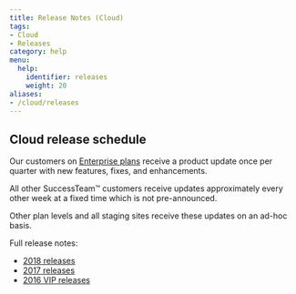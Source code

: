 ```yaml
---
title: Release Notes (Cloud)
tags:
- Cloud
- Releases
category: help
menu:
  help:
    identifier: releases
    weight: 20
aliases:
- /cloud/releases
---
```


## Cloud release schedule

Our customers on [Enterprise plans](https://vanillaforums.com/plans) receive a product update once per quarter with new features, fixes, and enhancements.

All other SuccessTeam™ customers receive updates approximately every other week at a fixed time which is not pre-announced. 

Other plan levels and all staging sites receive these updates on an ad-hoc basis.

Full release notes:

* [2018 releases](/cloud/releases/2018)
* [2017 releases](/cloud/releases/2017)
* [2016 VIP releases](/cloud/releases/2016)
